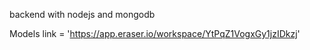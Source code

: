 backend with nodejs and mongodb

Models link = 'https://app.eraser.io/workspace/YtPqZ1VogxGy1jzIDkzj'